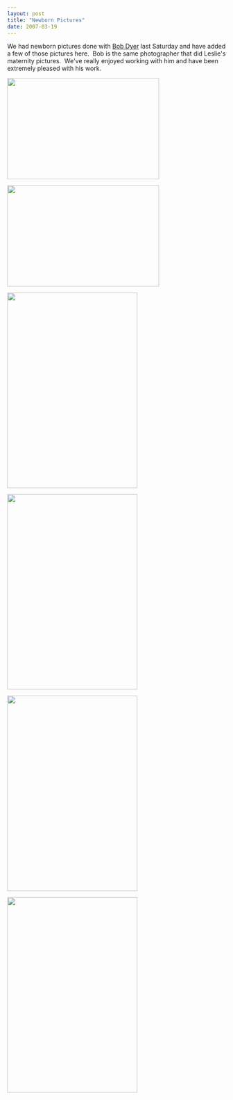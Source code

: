 ```yaml
---
layout: post
title: "Newborn Pictures"
date: 2007-03-19
---
```


<p>We had newborn pictures done with <a href="http://www.photographywithpassion.com" target="_blank">Bob Dyer</a> last Saturday and have added a few of those pictures here.  Bob is the same photographer that did Leslie's maternity pictures.  We've really enjoyed working with him and have been extremely pleased with his work.</p>
<p><img height="233" src="http://www.thepaladinos.com/Portals/thepaladinos/GAB_IMG_6328.jpg" width="350" alt=""/></p>
<p><img height="233" alt="" src="http://www.thepaladinos.com/Portals/thepaladinos/GAB_IMG_6059.jpg" width="350"/></p>
<p><img height="450" alt="" src="http://www.thepaladinos.com/Portals/thepaladinos/GAB_IMG_6075.jpg" width="300"/></p>
<p><img height="450" alt="" src="http://www.thepaladinos.com/Portals/thepaladinos/GAB_IMG_6091.jpg" width="300"/></p>
<p><img height="450" alt="" src="http://www.thepaladinos.com/Portals/thepaladinos/GAB_IMG_6272.jpg" width="300"/></p>
<p><img height="450" alt="" src="http://www.thepaladinos.com/Portals/thepaladinos/GAB_IMG_6298.jpg" width="300"/></p>
<p> </p>
